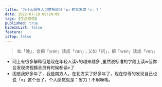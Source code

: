 ```yaml
---
title: '为什么很多人习惯把部分「w」的音发成「v」？'
date: 2022-07-18 09:24:09
tags: [生活感悟]
published: true
hideInList: false
feature: 
isTop: false
---
```

> 如「晚」，会把「wan」读成「van」；又如「问」，把「wen」读成「ven」
- 网上有很多解释但是现在年轻人读v的越来越多 ,虽然说标准的字段上读w但你会发现央视播音员有时候都读v了
-  困惑我好多年了，我是南方人，在北方呆了好多年了，现在惊奇的发现自己也说「v」这个音了。个人感觉就是：省力！不用噘嘴。